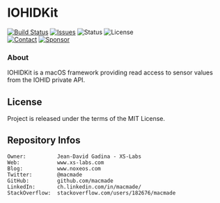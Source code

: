 IOHIDKit
========

[![Build Status](https://img.shields.io/github/workflow/status/macmade/IOHIDKit/ci-mac?label=macOS&logo=apple)](https://github.com/macmade/IOHIDKit/actions/workflows/ci-mac.yaml)
[![Issues](http://img.shields.io/github/issues/macmade/IOHIDKit.svg?logo=github)](https://github.com/macmade/IOHIDKit/issues)
![Status](https://img.shields.io/badge/status-active-brightgreen.svg?logo=git)
![License](https://img.shields.io/badge/license-mit-brightgreen.svg?logo=open-source-initiative)  
[![Contact](https://img.shields.io/badge/follow-@macmade-blue.svg?logo=twitter&style=social)](https://twitter.com/macmade)
[![Sponsor](https://img.shields.io/badge/sponsor-macmade-pink.svg?logo=github-sponsors&style=social)](https://github.com/sponsors/macmade)

### About

IOHIDKit is a macOS framework providing read access to sensor values from the IOHID private API.

License
-------

Project is released under the terms of the MIT License.

Repository Infos
----------------

    Owner:          Jean-David Gadina - XS-Labs
    Web:            www.xs-labs.com
    Blog:           www.noxeos.com
    Twitter:        @macmade
    GitHub:         github.com/macmade
    LinkedIn:       ch.linkedin.com/in/macmade/
    StackOverflow:  stackoverflow.com/users/182676/macmade
